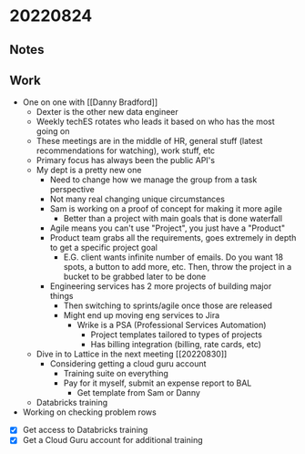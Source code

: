 # 20220824
## Notes

## Work
- One on one with [[Danny Bradford]]
	- Dexter is the other new data engineer
	- Weekly techES rotates who leads it based on who has the most going on
	- These meetings are in the middle of HR, general stuff (latest recommendations for watching), work stuff, etc
	- Primary focus has always been the public API's
	- My dept is a pretty new one
		- Need to change how we manage the group from a task perspective
		- Not many real changing unique circumstances
		- Sam is working on a proof of concept for making it more agile
			- Better than a project with main goals that is done waterfall
		- Agile means you can't use "Project", you just have a "Product"
		- Product team grabs all the requirements, goes extremely in depth to get a specific project goal
			- E.G. client wants infinite number of emails. Do you want 18 spots, a button to add more, etc. Then, throw the project in a bucket to be grabbed later to be done
		- Engineering services has 2 more projects of building major things
			- Then switching to sprints/agile once those are released
			- Might end up moving eng services to Jira
				- Wrike is a PSA (Professional Services Automation)
					- Project templates tailored to types of projects
					- Has billing integration (billing, rate cards, etc)
	- Dive in to Lattice in the next meeting [[20220830]]
		- Considering getting a cloud guru account
			- Training suite on everything
			- Pay for it myself, submit an expense report to BAL
				- Get template from Sam or Danny
	- Databricks training
- Working on checking problem rows


- [x] Get access to Databricks training
- [x] Get a Cloud Guru account for additional training